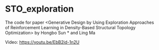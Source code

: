 # STO_exploration
The code for paper &lt;Generative Design by Using Exploration Approaches of Reinforcement Learning in Density-Based Structural Topology Optimization> by Hongbo Sun * and Ling Ma

Video: https://youtu.be/EbB2id-1n2U
